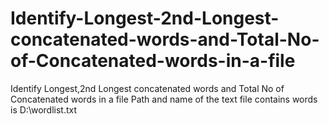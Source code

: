 # Identify-Longest-2nd-Longest-concatenated-words-and-Total-No-of-Concatenated-words-in-a-file
Identify Longest,2nd Longest concatenated words and Total No of Concatenated words in a file
Path and name of the text file contains words is D:\wordlist.txt
